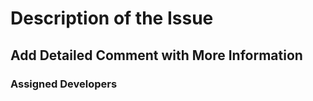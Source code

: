 <!-- Please complete all categories or your issue will not be prioritzed. -->
<!-- Descriptive Title of Issue Being Raised. -->
<!-- Select Labels Based on Issue. -->
<!-- Add Assignee(s) if Necessary. -->
<!-- Add to Correct Tag Under Projects Tab. -->

# Description of the Issue
<!-- Summarize the feature, bug, or other issue in the title. -->

## Add Detailed Comment with More Information
<!--Expand upon the detailed summary of the issue with more in-depth information
  to help people understand the issue. -->

### Assigned Developers
<!-- Name of the developer responsible for this issue. -->
